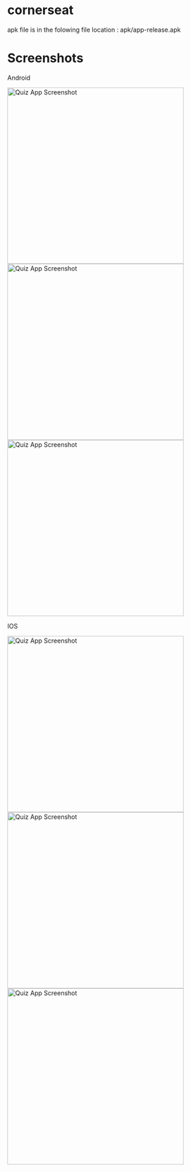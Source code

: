 # cornerseat

apk file is in the folowing file location : apk/app-release.apk

# Screenshots

Android

<img src="screenshots/android_splash_screen.png" alt="Quiz App Screenshot" width="400">
<img src="screenshots/android_login_screen.png" alt="Quiz App Screenshot" width="400">
<img src="screenshots/android_accepted_screen.png" alt="Quiz App Screenshot" width="400">

IOS

<img src="screenshots/ios_splash_screen.png" alt="Quiz App Screenshot" width="400">
<img src="screenshots/ios_login_screen.png" alt="Quiz App Screenshot" width="400">
<img src="screenshots/ios_accepted_screen.png" alt="Quiz App Screenshot" width="400">
